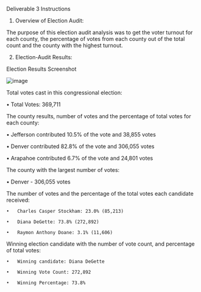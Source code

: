 Deliverable 3 Instructions

1. Overview of Election Audit: 

The purpose of this election audit analysis was to get the voter turnout for each county, 
the percentage of votes from each county out of the total count and the county with the highest turnout.

2. Election-Audit Results: 

Election Results Screenshot

![image](https://user-images.githubusercontent.com/79559910/115131507-a2e21a80-9fc6-11eb-90f1-61df686145f8.png)


Total votes cast in this congressional election: 

  •	Total Votes: 369,711

The county results, number of votes and the percentage of total votes for each county:

  •	Jefferson contributed 10.5% of the vote and 38,855 votes
  
  •	Denver contributed 82.8% of the vote and 306,055 votes
  
  •	Arapahoe contributed 6.7% of the vote and 24,801 votes
  

The county with the largest number of votes: 

  •	Denver - 306,055 votes

The number of votes and the percentage of the total votes each candidate received:

    •	Charles Casper Stockham: 23.0% (85,213)
  
    •	Diana DeGette: 73.8% (272,892)
  
    •	Raymon Anthony Doane: 3.1% (11,606)
  

Winning election candidate with the number of vote count, and percentage of total votes: 

    •	Winning candidate: Diana DeGette
  
    •	Winning Vote Count: 272,892
  
    •	Winning Percentage: 73.8%

